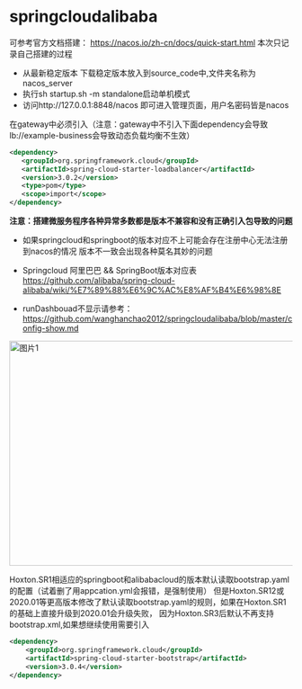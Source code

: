 # springcloudalibaba
可参考官方文档搭建： https://nacos.io/zh-cn/docs/quick-start.html
本次只记录自己搭建的过程
- 从最新稳定版本 下载稳定版本放入到source_code中,文件夹名称为nacos_server
- 执行sh startup.sh -m standalone启动单机模式
- 访问http://127.0.0.1:8848/nacos 即可进入管理页面，用户名密码皆是nacos
 
在gateway中必须引入（注意：gateway中不引入下面dependency会导致lb://example-business会导致动态负载均衡不生效）
```xml
<dependency>
   <groupId>org.springframework.cloud</groupId>
   <artifactId>spring-cloud-starter-loadbalancer</artifactId>
   <version>3.0.2</version>
   <type>pom</type>
   <scope>import</scope>
</dependency>
```

**注意：搭建微服务程序各种异常多数都是版本不兼容和没有正确引入包导致的问题**

- 如果springcloud和springboot的版本对应不上可能会存在注册中心无法注册到nacos的情况
版本不一致会出现各种莫名其妙的问题

- Springcloud 阿里巴巴 && SpringBoot版本对应表
https://github.com/alibaba/spring-cloud-alibaba/wiki/%E7%89%88%E6%9C%AC%E8%AF%B4%E6%98%8E

 
- runDashbouad不显示请参考：
 https://github.com/wanghanchao2012/springcloudalibaba/blob/master/config-show.md

<img width="600" height="400" alt="图片1" src="https://user-images.githubusercontent.com/35331347/146888331-cfd9515b-ac8a-4d06-bd35-0bd4505dbe2e.png">

Hoxton.SR1相适应的springboot和alibabacloud的版本默认读取bootstrap.yaml的配置（试着删了用appcation.yml会报错，是强制使用）
但是Hoxton.SR12或2020.01等更高版本修改了默认读取bootstrap.yaml的规则，如果在Hoxton.SR1的基础上直接升级到2020.01会升级失败，
因为Hoxton.SR3后默认不再支持bootstrap.xml,如果想继续使用需要引入
```xml
<dependency>
	<groupId>org.springframework.cloud</groupId>
	<artifactId>spring-cloud-starter-bootstrap</artifactId>
	<version>3.0.4</version>
</dependency>
```
